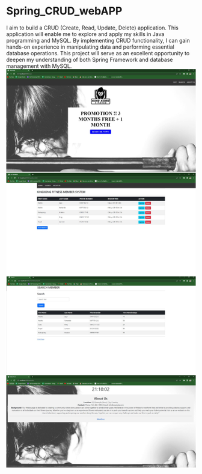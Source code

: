 # Spring_CRUD_webAPP
  I aim to build a CRUD (Create, Read, Update, Delete) application. This application will enable me to explore and apply my skills in Java programming and MySQL. By implementing CRUD functionality, I can gain hands-on experience in manipulating data and performing essential database operations. 
  This project will serve as an excellent opportunity to deepen my understanding of both Spring Framework and database management with MySQL.
  ![Image Description](0.JPG)
    ![Image Description](1.JPG)
      ![Image Description](2.JPG)
        ![Image Description](3.JPG)
       
  

